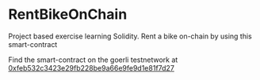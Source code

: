 # RentBikeOnChain
Project based exercise learning Solidity. Rent a bike on-chain by using this smart-contract

Find the smart-contract on  the goerli testnetwork at [0xfeb532c3423e29fb228be9a66e9fe9d1e81f7d27](https://goerli.etherscan.io/address/0xfeb532c3423e29fb228be9a66e9fe9d1e81f7d27)
